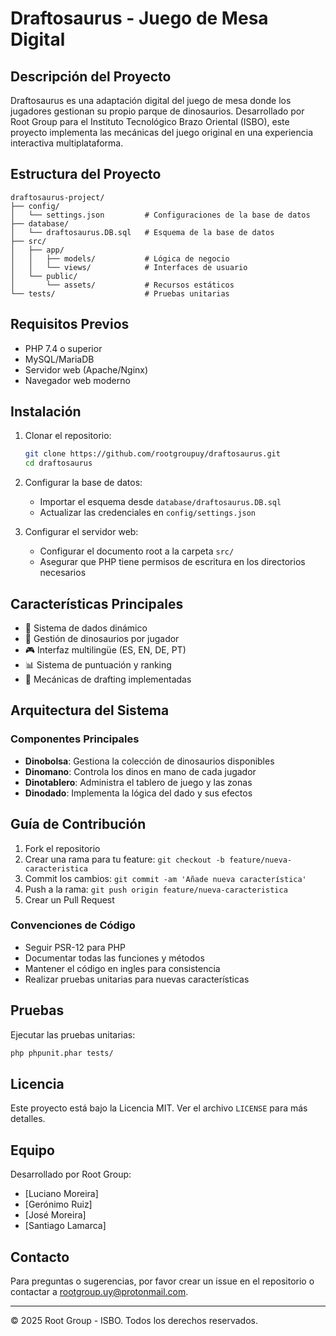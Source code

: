 # Draftosaurus - Juego de Mesa Digital

## Descripción del Proyecto
Draftosaurus es una adaptación digital del juego de mesa donde los jugadores gestionan su propio parque de dinosaurios. Desarrollado por Root Group para el Instituto Tecnológico Brazo Oriental (ISBO), este proyecto implementa las mecánicas del juego original en una experiencia interactiva multiplataforma.

## Estructura del Proyecto
```
draftosaurus-project/
├── config/
│   └── settings.json         # Configuraciones de la base de datos
├── database/
│   └── draftosaurus.DB.sql   # Esquema de la base de datos
├── src/
│   ├── app/
│   │   ├── models/           # Lógica de negocio
│   │   └── views/            # Interfaces de usuario
│   └── public/
│       └── assets/           # Recursos estáticos
└── tests/                    # Pruebas unitarias
```

## Requisitos Previos
- PHP 7.4 o superior
- MySQL/MariaDB
- Servidor web (Apache/Nginx)
- Navegador web moderno

## Instalación
1. Clonar el repositorio:
   ```bash
   git clone https://github.com/rootgroupuy/draftosaurus.git
   cd draftosaurus
   ```

2. Configurar la base de datos:
   - Importar el esquema desde `database/draftosaurus.DB.sql`
   - Actualizar las credenciales en `config/settings.json`

3. Configurar el servidor web:
   - Configurar el documento root a la carpeta `src/`
   - Asegurar que PHP tiene permisos de escritura en los directorios necesarios

## Características Principales
- 🎲 Sistema de dados dinámico
- 🦖 Gestión de dinosaurios por jugador
- 🎮 Interfaz multilingüe (ES, EN, DE, PT)
- 📊 Sistema de puntuación y ranking
- 🔄 Mecánicas de drafting implementadas

## Arquitectura del Sistema
### Componentes Principales
- **Dinobolsa**: Gestiona la colección de dinosaurios disponibles
- **Dinomano**: Controla los dinos en mano de cada jugador
- **Dinotablero**: Administra el tablero de juego y las zonas
- **Dinodado**: Implementa la lógica del dado y sus efectos

## Guía de Contribución
1. Fork el repositorio
2. Crear una rama para tu feature: `git checkout -b feature/nueva-caracteristica`
3. Commit los cambios: `git commit -am 'Añade nueva característica'`
4. Push a la rama: `git push origin feature/nueva-caracteristica`
5. Crear un Pull Request

### Convenciones de Código
- Seguir PSR-12 para PHP
- Documentar todas las funciones y métodos
- Mantener el código en ingles para consistencia
- Realizar pruebas unitarias para nuevas características

## Pruebas
Ejecutar las pruebas unitarias:
```bash
php phpunit.phar tests/
```

## Licencia
Este proyecto está bajo la Licencia MIT. Ver el archivo `LICENSE` para más detalles.

## Equipo
Desarrollado por Root Group:
- [Luciano Moreira]
- [Gerónimo Ruiz]
- [José Moreira]
- [Santiago Lamarca]

## Contacto
Para preguntas o sugerencias, por favor crear un issue en el repositorio o contactar a rootgroup.uy@protonmail.com.

---
© 2025 Root Group - ISBO. Todos los derechos reservados.
